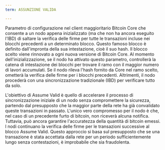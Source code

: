 ```yaml
---
term: ASSUNZIONE VALIDA

---
```

Parametro di configurazione nel client maggioritario Bitcoin Core che consente a un nodo appena inizializzato (ma che non ha ancora eseguito l'IBD) di saltare la verifica delle firme per tutte le transazioni incluse nei blocchi precedenti a un determinato blocco. Questo famoso blocco è definito dall'impronta della sua intestazione, cioè il suo hash. Il blocco scelto viene rinnovato a ogni nuova versione di Bitcoin Core. Al momento dell'inizializzazione, se il nodo ha attivato questo parametro, controllerà la catena di intestazione dei blocchi per trovare il ramo con il maggior numero di lavori accumulati. Se il nodo rileva l'hash fornito da Core nel ramo scelto, ometterà la verifica delle firme per i blocchi precedenti. Altrimenti, il nodo procederà con una sincronizzazione tradizionale (IBD) per verificare tutto da solo.

L'obiettivo di Assume Valid è quello di accelerare il processo di sincronizzazione iniziale di un nodo senza compromettere la sicurezza, partendo dal presupposto che la maggior parte della rete ha già convalidato queste transazioni in passato. L'unico vero compromesso per il nodo è che, nel caso di un precedente furto di bitcoin, non riceverà alcuna notifica. Tuttavia, può ancora garantire l'accuratezza della quantità di bitcoin emessi. I nodi continuano la verifica delle firme per le transazioni successive al blocco Assume Valid. Questo approccio si basa sul presupposto che se una transazione è stata accettata dalla rete per un periodo sufficientemente lungo senza contestazioni, è improbabile che sia fraudolenta.